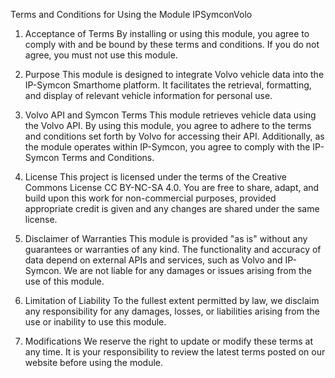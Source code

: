 Terms and Conditions for Using the Module IPSymconVolo

1. Acceptance of Terms
By installing or using this module, you agree to comply with and be bound by these terms and conditions. If you do not agree, you must not use this module.

2. Purpose
This module is designed to integrate Volvo vehicle data into the IP-Symcon Smarthome platform. It facilitates the retrieval, formatting, and display of relevant vehicle information for personal use.

3. Volvo API and Symcon Terms
This module retrieves vehicle data using the Volvo API. By using this module, you agree to adhere to the terms and conditions set forth by Volvo for accessing their API. Additionally, as the module operates within IP-Symcon, you agree to comply with the IP-Symcon Terms and Conditions.

4. License
This project is licensed under the terms of the Creative Commons License CC BY-NC-SA 4.0. You are free to share, adapt, and build upon this work for non-commercial purposes, provided appropriate credit is given and any changes are shared under the same license.

5. Disclaimer of Warranties
This module is provided "as is" without any guarantees or warranties of any kind. The functionality and accuracy of data depend on external APIs and services, such as Volvo and IP-Symcon. We are not liable for any damages or issues arising from the use of this module.

6. Limitation of Liability
To the fullest extent permitted by law, we disclaim any responsibility for any damages, losses, or liabilities arising from the use or inability to use this module.

7. Modifications
We reserve the right to update or modify these terms at any time. It is your responsibility to review the latest terms posted on our website before using the module.
